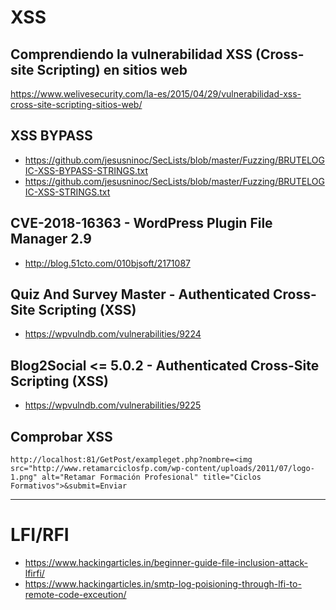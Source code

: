 # XSS
## Comprendiendo la vulnerabilidad XSS (Cross-site Scripting) en sitios web
https://www.welivesecurity.com/la-es/2015/04/29/vulnerabilidad-xss-cross-site-scripting-sitios-web/
## XSS BYPASS
* https://github.com/jesusninoc/SecLists/blob/master/Fuzzing/BRUTELOGIC-XSS-BYPASS-STRINGS.txt
* https://github.com/jesusninoc/SecLists/blob/master/Fuzzing/BRUTELOGIC-XSS-STRINGS.txt
## CVE-2018-16363 - WordPress Plugin File Manager 2.9
* http://blog.51cto.com/010bjsoft/2171087
## Quiz And Survey Master - Authenticated Cross-Site Scripting (XSS)
* https://wpvulndb.com/vulnerabilities/9224
## Blog2Social <= 5.0.2 - Authenticated Cross-Site Scripting (XSS)
* https://wpvulndb.com/vulnerabilities/9225
## Comprobar XSS
```
http://localhost:81/GetPost/exampleget.php?nombre=<img src="http://www.retamarciclosfp.com/wp-content/uploads/2011/07/logo-1.png" alt="Retamar Formación Profesional" title="Ciclos Formativos">&submit=Enviar
```

--------------

# LFI/RFI
* https://www.hackingarticles.in/beginner-guide-file-inclusion-attack-lfirfi/
* https://www.hackingarticles.in/smtp-log-poisioning-through-lfi-to-remote-code-exceution/
